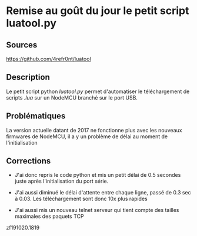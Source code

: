 # Remise au goût du jour le petit script luatool.py

## Sources
https://github.com/4refr0nt/luatool

## Description
Le petit script python *luatool.py* permet d'automatiser le téléchargement de
scripts *.lua* sur un NodeMCU branché sur le port USB.

## Problématiques
La version actuelle datant de 2017 ne fonctionne plus avec les nouveaux firmwares de NodeMCU, il a y un problème de délai au moment de l'initialisation

## Corrections
* J'ai donc repris le code python et mis un petit délai de 0.5 secondes juste après l'initialisation du port série.

* J'ai aussi diminué le délai d'attente entre chaque ligne, passé de 0.3 sec à 0.03. Les téléchargement sont donc 10x plus rapides

* J'ai aussi mis un nouveau telnet serveur qui tient compte des tailles maximales des paquets TCP



zf191020.1819
